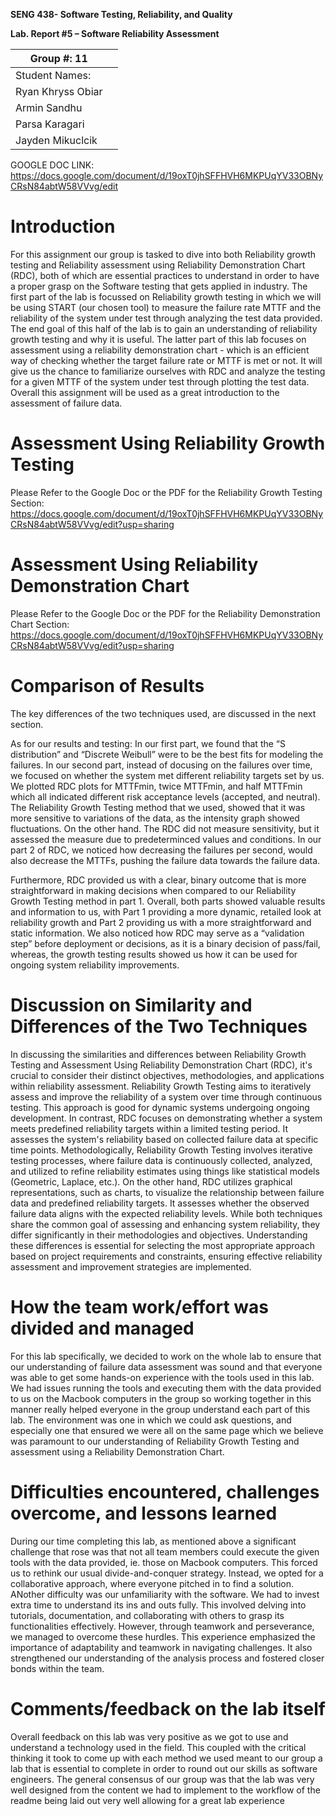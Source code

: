**SENG 438- Software Testing, Reliability, and Quality**

**Lab. Report \#5 – Software Reliability Assessment**

| Group \#: 11      |     |
| ----------------- | --- |
| Student Names:    |     |
| Ryan Khryss Obiar |
| Armin Sandhu      |
| Parsa Karagari    |
| Jayden Mikuclcik  |

GOOGLE DOC LINK: https://docs.google.com/document/d/19oxT0jhSFFHVH6MKPUqYV33OBNyCRsN84abtW58VVvg/edit

# Introduction

For this assignment our group is tasked to dive into both Reliability growth testing and Reliability assessment using Reliability Demonstration Chart (RDC), both of which are essential practices to understand in order to have a proper grasp on the Software testing that gets applied in industry. The first part of the lab is focussed on Reliability growth testing in which we will be using START (our chosen tool) to measure the failure rate MTTF and the reliability of the system under test through analyzing the test data provided. The end goal of this half of the lab is to gain an understanding of reliability growth testing and why it is useful. The latter part of this lab focuses on assessment using a reliability demonstration chart - which is an efficient way of checking whether the target failure rate or MTTF is met or not. It will give us the chance to familiarize ourselves with RDC and analyze the testing for a given MTTF of the system under test through plotting the test data. Overall this assignment will  be used as a great introduction to the assessment of failure data.

# Assessment Using Reliability Growth Testing

Please Refer to the Google Doc or the PDF for the Reliability Growth Testing Section:
https://docs.google.com/document/d/19oxT0jhSFFHVH6MKPUqYV33OBNyCRsN84abtW58VVvg/edit?usp=sharing

# Assessment Using Reliability Demonstration Chart

Please Refer to the Google Doc or the PDF for the Reliability Demonstration Chart Section:
https://docs.google.com/document/d/19oxT0jhSFFHVH6MKPUqYV33OBNyCRsN84abtW58VVvg/edit?usp=sharing

# Comparison of Results

The key differences of the two techniques used, are discussed in the next section.

As for our results and testing: 
In our first part, we found that the “S distribution” and “Discrete Weibull” were to be the best fits for modeling the failures. In our second part, instead of docusing on the failures over time, we focused on whether the system met different reliability targets set by us. We plotted RDC plots for MTTFmin, twice MTTFmin, and half MTTFmin which all indicated different risk acceptance levels (accepted, and neutral).
The Reliability Growth Testing method that we used, showed that it was more sensitive to variations of the data, as the intensity graph showed fluctuations. On the other hand. The RDC did not measure sensitivity, but it assessed the measure due to predeterminced values and conditions.
In our part 2 of RDC, we noticed how decreasing the failures per second, would also decrease the MTTFs, pushing the failure data towards the failure data.

Furthermore, RDC provided us with a clear, binary outcome that is more straightforward in making decisions when compared to our Reliability Growth Testing method in part 1.
Overall, both parts showed valuable results and information to us, with Part 1 providing a more dynamic, retailed look at reliability growth and Part 2 providing us with a more straightforward and static information. We also noticed how RDC may serve as a “validation step” before deployment or decisions, as it is a binary decision of pass/fail, whereas, the growth testing results showed us how it can be used for ongoing system reliability improvements.


# Discussion on Similarity and Differences of the Two Techniques

In discussing the similarities and differences between Reliability Growth Testing and Assessment Using Reliability Demonstration Chart (RDC), it's crucial to consider their distinct objectives, methodologies, and applications within reliability assessment. Reliability Growth Testing aims to iteratively assess and improve the reliability of a system over time through continuous testing. This approach is good for dynamic systems undergoing ongoing development. In contrast, RDC focuses on demonstrating whether a system meets predefined reliability targets within a limited testing period. It assesses the system's reliability based on collected failure data at specific time points. Methodologically, Reliability Growth Testing involves iterative testing processes, where failure data is continuously collected, analyzed, and utilized to refine reliability estimates using things like statistical models (Geometric, Laplace, etc.). On the other hand, RDC utilizes graphical representations, such as charts, to visualize the relationship between failure data and predefined reliability targets. It assesses whether the observed failure data aligns with the expected reliability levels. While both techniques share the common goal of assessing and enhancing system reliability, they differ significantly in their methodologies and objectives. Understanding these differences is essential for selecting the most appropriate approach based on project requirements and constraints, ensuring effective reliability assessment and improvement strategies are implemented.

# How the team work/effort was divided and managed

For this lab specifically, we decided to work on the whole lab to ensure that our understanding of failure data assessment was sound and that everyone was able to get some hands-on experience with the tools used in this lab. We had issues running the tools and executing them with the data provided to us on the Macbook computers in the group so working together in this manner really helped everyone in the group understand each part of this lab. The environment was one in which we could ask questions, and especially one that ensured we were all on the same page which we believe was paramount to our understanding of Reliability Growth Testing and assessment using a Reliability Demonstration Chart.

# Difficulties encountered, challenges overcome, and lessons learned

During our time completing this lab, as mentioned above a significant challenge that rose was that not all team members could execute the given tools with the data provided, ie. those on Macbook computers. This forced us to rethink our usual divide-and-conquer strategy. Instead, we opted for a collaborative approach, where everyone pitched in to find a solution. ANother difficulty was our unfamiliarity with the software. We had to invest extra time to understand its ins and outs fully. This involved delving into tutorials, documentation, and collaborating with others to grasp its functionalities effectively. However, through teamwork and perseverance, we managed to overcome these hurdles. This experience emphasized the importance of adaptability and teamwork in navigating challenges. It also strengthened our understanding of the analysis process and fostered closer bonds within the team.

# Comments/feedback on the lab itself

Overall feedback on this lab was very positive as we got to use and understand a technology used in the field. This coupled with the critical thinking it took to come up with each method we used meant to our group a lab that is essential to complete in order to round out our skills as software engineers. The general consensus of our group was that the lab was very well designed from the content we had to implement to the workflow of the readme being laid out very well allowing for a great lab experience